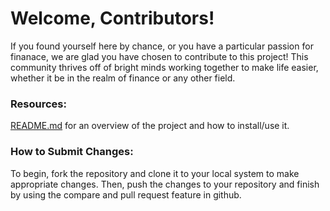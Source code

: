 # Welcome, Contributors!
If you found yourself here by chance, or you have a particular passion for finanace, we are glad you have chosen to contribute to this project! This community
thrives off of bright minds working together to make life easier, whether it be in the realm of finance or any other field.

### Resources:
[README.md](https://github.com/nickdavies/financial_planning/blob/main/README.md) for an overview of the project and how to install/use it.

### How to Submit Changes:
To begin, fork the repository and clone it to your local system to make appropriate changes. Then, push the changes to your repository and finish by using the 
compare and pull request feature in github.

